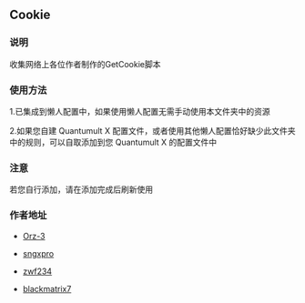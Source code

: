 ## Cookie

### 说明

收集网络上各位作者制作的GetCookie脚本

### 使用方法

 1.已集成到懒人配置中，如果使用懒人配置无需手动使用本文件夹中的资源
  
 2.如果您自建 Quantumult X 配置文件，或者使用其他懒人配置恰好缺少此文件夹中的规则，可以自取添加到您 Quantumult X 的配置文件中

### 注意

若您自行添加，请在添加完成后刷新使用

### 作者地址

* [Orz-3](https://github.com/Orz-3/QuantumultX/blob/master/JS_GetCookie.conf)

* [sngxpro](https://github.com/sngxpro/QuanX/blob/master/rewrite/cookie.conf)

* [zwf234](https://github.com/zwf234/rules/blob/master/getCookie.conf)

* [blackmatrix7](https://github.com/blackmatrix7/ios_rule_script/blob/master/rewrite/QuantumultX/GetCookie/GetCookie.conf)
